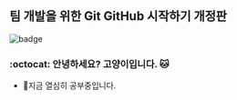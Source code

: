 ## 팀 개발을 위한 Git GitHub 시작하기 개정판
![badge](https://img.shields.io/badge/any_text-you_like-blue)

### :octocat: 안녕하세요? 고양이입니다. 🐱
- 🔭지금 열심히 공부중입니다.

<!--
**2keikim/2keikim** is a ✨ _special_ ✨ repository because its `README.md` (this file) appears on your GitHub profile.

Here are some ideas to get you started:

- 🔭 I’m currently working on ...
- 🌱 I’m currently learning ...
- 👯 I’m looking to collaborate on ...
- 🤔 I’m looking for help with ...
- 💬 Ask me about ...
- 📫 How to reach me: ...
- 😄 Pronouns: ...
- ⚡ Fun fact: ...
-->
